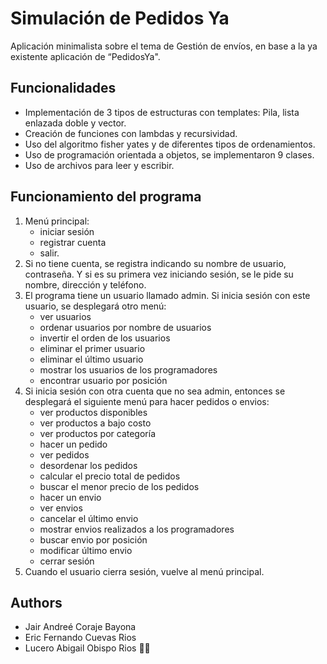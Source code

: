 # Simulación de Pedidos Ya

Aplicación minimalista sobre el tema de Gestión de envíos, en base a la ya existente aplicación de “PedidosYa".

## Funcionalidades
- Implementación de 3 tipos de estructuras con templates: Pila, lista enlazada doble y vector.
- Creación de funciones con lambdas y recursividad.
- Uso del algoritmo fisher yates y de diferentes tipos de ordenamientos.
- Uso de programación orientada a objetos, se implementaron 9 clases.
- Uso de archivos para leer y escribir.

## Funcionamiento del programa
1. Menú principal: 
   - iniciar sesión
   - registrar cuenta
   - salir.
3. Si no tiene cuenta, se registra indicando su nombre de usuario, contraseña. Y si es su primera vez iniciando sesión, se le pide su nombre, dirección y teléfono.
4. El programa tiene un usuario llamado admin. Si inicia sesión con este usuario, se desplegará otro menú: 
   - ver usuarios
   - ordenar usuarios por nombre de usuarios
   - invertir el orden de los usuarios
   - eliminar el primer usuario
   - eliminar el último usuario
   - mostrar los usuarios de los programadores 
   - encontrar usuario por posición
5. Si inicia sesión con otra cuenta que no sea admin, entonces se desplegará el siguiente menú para hacer pedidos o envios: 
   - ver productos disponibles
   - ver productos a bajo costo
   - ver productos por categoría
   - hacer un pedido
   - ver pedidos
   - desordenar los pedidos
   - calcular el precio total de pedidos
   - buscar el menor precio de los pedidos
   - hacer un envio
   - ver envios
   - cancelar el último envio
   - mostrar envios realizados a los programadores
   - buscar envio por posición
   - modificar último envio
   - cerrar sesión
6. Cuando el usuario cierra sesión, vuelve al menú principal.

## Authors
- Jair Andreé Coraje Bayona
- Eric Fernando Cuevas Rios
- Lucero Abigail Obispo Rios 🙋🏻
